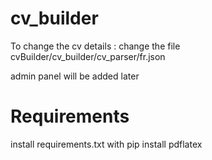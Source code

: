 # cv_builder

To change the cv details : 
change the file 
cvBuilder/cv_builder/cv_parser/fr.json 

admin panel will be added later

# Requirements

install requirements.txt with pip
install pdflatex